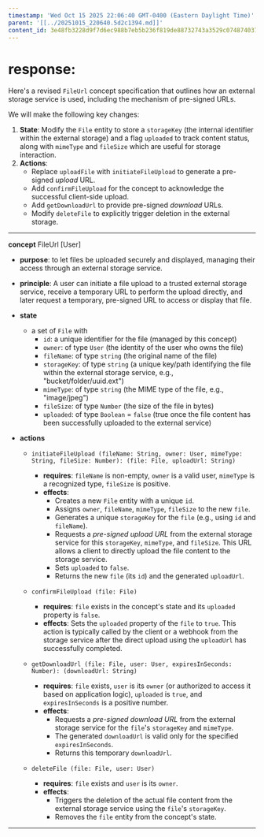 ```yaml
---
timestamp: 'Wed Oct 15 2025 22:06:40 GMT-0400 (Eastern Daylight Time)'
parent: '[[../20251015_220640.5d2c1394.md]]'
content_id: 3e48fb3228d9f7d6ec988b7eb5b236f819de88732743a3529c0748740372d93e
---
```


# response:

Here's a revised `FileUrl` concept specification that outlines how an external storage service is used, including the mechanism of pre-signed URLs.

We will make the following key changes:

1. **State**: Modify the `File` entity to store a `storageKey` (the internal identifier within the external storage) and a flag `uploaded` to track content status, along with `mimeType` and `fileSize` which are useful for storage interaction.
2. **Actions**:
   * Replace `uploadFile` with `initiateFileUpload` to generate a pre-signed *upload* URL.
   * Add `confirmFileUpload` for the concept to acknowledge the successful client-side upload.
   * Add `getDownloadUrl` to provide pre-signed *download* URLs.
   * Modify `deleteFile` to explicitly trigger deletion in the external storage.

***

**concept** FileUrl \[User]

* **purpose**: to let files be uploaded securely and displayed, managing their access through an external storage service.

* **principle**: A user can initiate a file upload to a trusted external storage service, receive a temporary URL to perform the upload directly, and later request a temporary, pre-signed URL to access or display that file.

* **state**
  * a set of `File` with
    * `id`: a unique identifier for the file (managed by this concept)
    * `owner`: of type `User` (the identity of the user who owns the file)
    * `fileName`: of type `string` (the original name of the file)
    * `storageKey`: of type `string` (a unique key/path identifying the file within the external storage service, e.g., "bucket/folder/uuid.ext")
    * `mimeType`: of type `string` (the MIME type of the file, e.g., "image/jpeg")
    * `fileSize`: of type `Number` (the size of the file in bytes)
    * `uploaded`: of type `Boolean` = `false` (true once the file content has been successfully uploaded to the external service)

* **actions**

  * `initiateFileUpload (fileName: String, owner: User, mimeType: String, fileSize: Number): (file: File, uploadUrl: String)`
    * **requires**: `fileName` is non-empty, `owner` is a valid user, `mimeType` is a recognized type, `fileSize` is positive.
    * **effects**:
      * Creates a new `File` entity with a unique `id`.
      * Assigns `owner`, `fileName`, `mimeType`, `fileSize` to the new `file`.
      * Generates a unique `storageKey` for the `file` (e.g., using `id` and `fileName`).
      * Requests a *pre-signed upload URL* from the external storage service for this `storageKey`, `mimeType`, and `fileSize`. This URL allows a client to directly upload the file content to the storage service.
      * Sets `uploaded` to `false`.
      * Returns the new `file` (its `id`) and the generated `uploadUrl`.

  * `confirmFileUpload (file: File)`
    * **requires**: `file` exists in the concept's state and its `uploaded` property is `false`.
    * **effects**: Sets the `uploaded` property of the `file` to `true`. This action is typically called by the client or a webhook from the storage service after the direct upload using the `uploadUrl` has successfully completed.

  * `getDownloadUrl (file: File, user: User, expiresInSeconds: Number): (downloadUrl: String)`
    * **requires**: `file` exists, `user` is its `owner` (or authorized to access it based on application logic), `uploaded` is `true`, and `expiresInSeconds` is a positive number.
    * **effects**:
      * Requests a *pre-signed download URL* from the external storage service for the `file`'s `storageKey` and `mimeType`.
      * The generated `downloadUrl` is valid only for the specified `expiresInSeconds`.
      * Returns this temporary `downloadUrl`.

  * `deleteFile (file: File, user: User)`
    * **requires**: `file` exists and `user` is its `owner`.
    * **effects**:
      * Triggers the deletion of the actual file content from the external storage service using the `file`'s `storageKey`.
      * Removes the `file` entity from the concept's state.

***
